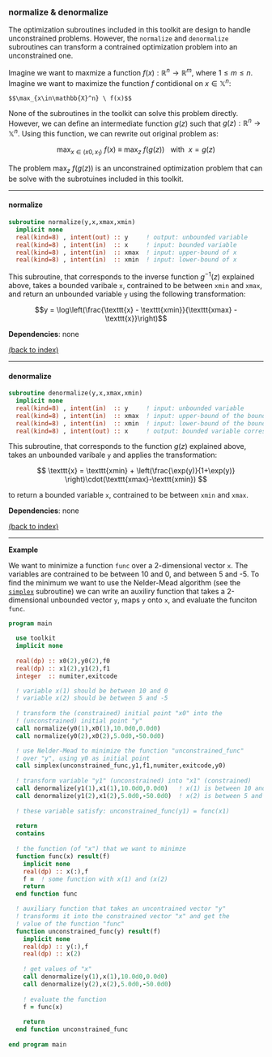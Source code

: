 <style TYPE="text/css">
code.has-jax {font: inherit; font-size: 100%; background: inherit; border: inherit;}
</style>
<script type="text/x-mathjax-config">
MathJax.Hub.Config({
    tex2jax: {
        inlineMath: [['$','$'], ['\\(','\\)']],
        skipTags: ['script', 'noscript', 'style', 'textarea', 'pre'] // removed 'code' entry
    }
});
MathJax.Hub.Queue(function() {
    var all = MathJax.Hub.getAllJax(), i;
    for(i = 0; i < all.length; i += 1) {
        all[i].SourceElement().parentNode.className += ' has-jax';
    }
});
</script>
<script type="text/javascript" src="https://cdnjs.cloudflare.com/ajax/libs/mathjax/2.7.4/MathJax.js?config=TeX-AMS_HTML-full"></script>

### normalize & denormalize

The optimization subroutines included in this toolkit are design to handle unconstrained problems. However, the $\texttt{normalize}$ and $\texttt{denormalize}$ subroutines can transform a contrained optimization problem into an unconstrained one.

Imagine we want to maxmize a function $f(x):\mathbb{R}^n \to \mathbb{R}^m$, where $1\leq m\leq n$. Imagine we want to maximize the function $f$ contidional on $x\in\mathbb{X}^n$:

`$$\max_{x\in\mathbb{X}^n} \ f(x)$$`

None of the subroutines in the toolkit can solve this problem directly. However, we can define an intermediate function $g(z)$ such that $g(z):\mathbb{R}^n\to\mathbb{X}^n$. Using this function, we can rewrite out original problem as:

$$\max_{x\in(x0,x_1)} \ f(x) \ \equiv \ \max_{z} \ f(g(z)) \ \ \ \text{with} \ \ x = g(z)$$

The problem $\max_{z} \ f(g(z))$ is an unconstrained optimization problem that can be solve with the subrotuines included in this toolkit.

---

#### normalize

```fortran
subroutine normalize(y,x,xmax,xmin)
  implicit none
  real(kind=8) , intent(out) :: y     ! output: unbounded variable
  real(kind=8) , intent(in)  :: x     ! input: bounded variable
  real(kind=8) , intent(in)  :: xmax  ! input: upper-bound of x
  real(kind=8) , intent(in)  :: xmin  ! input: lower-bound of x
```

This subroutine, that corresponds to the inverse function $g^{-1}(z)$ explained above, takes a bounded varibale $\texttt{x}$, contrained to be between $\texttt{xmin}$ and $\texttt{xmax}$, and return an unbounded variable $\texttt{y}$ using the following transformation:

$$y = \log\left(\frac{\texttt{x} - \texttt{xmin}}{\texttt{xmax} - \texttt{x}}\right)$$

**Dependencies**: none

[(back to index)](../index.md)

--- 

#### denormalize

```fortran
subroutine denormalize(y,x,xmax,xmin)
  implicit none
  real(kind=8) , intent(in)  :: y     ! input: unbounded variable
  real(kind=8) , intent(in)  :: xmax  ! input: upper-bound of the bounded variable
  real(kind=8) , intent(in)  :: xmin  ! input: lower-bound of the bounded variable
  real(kind=8) , intent(out) :: x     ! output: bounded variable corresponding to y
```

This subroutine, that corresponds to the function $g(z)$ explained above, takes an unbounded varibale $\texttt{y}$ and applies the transformation:

$$ \texttt{x} = \texttt{xmin} + \left(\frac{\exp(y)}{1+\exp(y)} \right)\cdot(\texttt{xmax}-\texttt{xmin}) $$

to return a bounded variable $\texttt{x}$, contrained to be between $\texttt{xmin}$ and $\texttt{xmax}$.

**Dependencies**: none

[(back to index)](../index.md)

---

**Example**

We want to minimize a function $\texttt{func}$ over a 2-dimensional vector $\texttt{x}$. The variables are contrained to be between 10 and 0, and between 5 and -5. To find the minimum we want to use the Nelder-Mead algorithm (see the [```simplex```](simplex.md) subroutine) we can write an auxiliry function that takes a 2-dimensional unbounded vector $\texttt{y}$, maps $\texttt{y}$ onto $\texttt{x}$, and evaluate the funciton $\texttt{func}$.

```fortran
program main

  use toolkit
  implicit none
  
  real(dp) :: x0(2),y0(2),f0
  real(dp) :: x1(2),y1(2),f1
  integer  :: numiter,exitcode

  ! variable x(1) should be between 10 and 0
  ! variable x(2) should be between 5 and -5
  
  ! transform the (constrained) initial point "x0" into the 
  ! (unconstrained) initial point "y"
  call normalize(y0(1),x0(1),10.0d0,0.0d0)
  call normalize(y0(2),x0(2),5.0d0,-50.0d0)

  ! use Nelder-Mead to minimize the function "unconstrained_func" 
  ! over "y", using y0 as initial point
  call simplex(unconstrained_func,y1,f1,numiter,exitcode,y0)
    
  ! transform variable "y1" (unconstrained) into "x1" (constrained)
  call denormalize(y1(1),x1(1),10.0d0,0.0d0)   ! x(1) is between 10 and 0
  call denormalize(y1(2),x1(2),5.0d0,-50.0d0)  ! x(2) is between 5 and -5
  
  ! these variable satisfy: unconstrained_func(y1) = func(x1)
  
  return
  contains
  
  ! the function (of "x") that we want to minimze
  function func(x) result(f)
    implicit none
    real(dp) :: x(:),f
    f =  ! some function with x(1) and (x(2)
    return
  end function func

  ! auxiliary function that takes an uncontrained vector "y"
  ! transforms it into the constrained vector "x" and get the 
  ! value of the function "func"
  function unconstrained_func(y) result(f)
    implicit none
    real(dp) :: y(:),f
    real(dp) :: x(2)
    
    ! get values of "x"
    call denormalize(y(1),x(1),10.0d0,0.0d0)
    call denormalize(y(2),x(2),5.0d0,-50.0d0)
    
    ! evaluate the function
    f = func(x)
    
    return
  end function unconstrained_func
  
end program main
```
